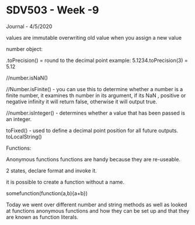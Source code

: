 # SDV503 - Week -9
Journal - 4/5/2020

values are immutable
overwriting old value when you assign a new value

number object:

.toPrecision() = round to the decimal point
example:
5.1234.toPrecision(3) = 5.12

//number.isNaN()

//Number.isFinite() - you can use this to determine whether a number is a finite number, it examines th number in its argument, if its NaN , positive or negative infinity it will return false, otherwise it will output true.

//number.isInteger() - determines whether a value that has been passed is an integer.

toFixed() - used to define a decimal point position for all future outputs.
toLocalString()

Functions:

Anonymous functions
functions are handy because they are re-useable.

2 states, declare format and invoke it.

it is possible to create a function without a name.

somefunction(function(a,b){a+b})


Today we went over different number and string methods as well as looked at functions anonymous functions and how they can be set up and that they are known as function literals.